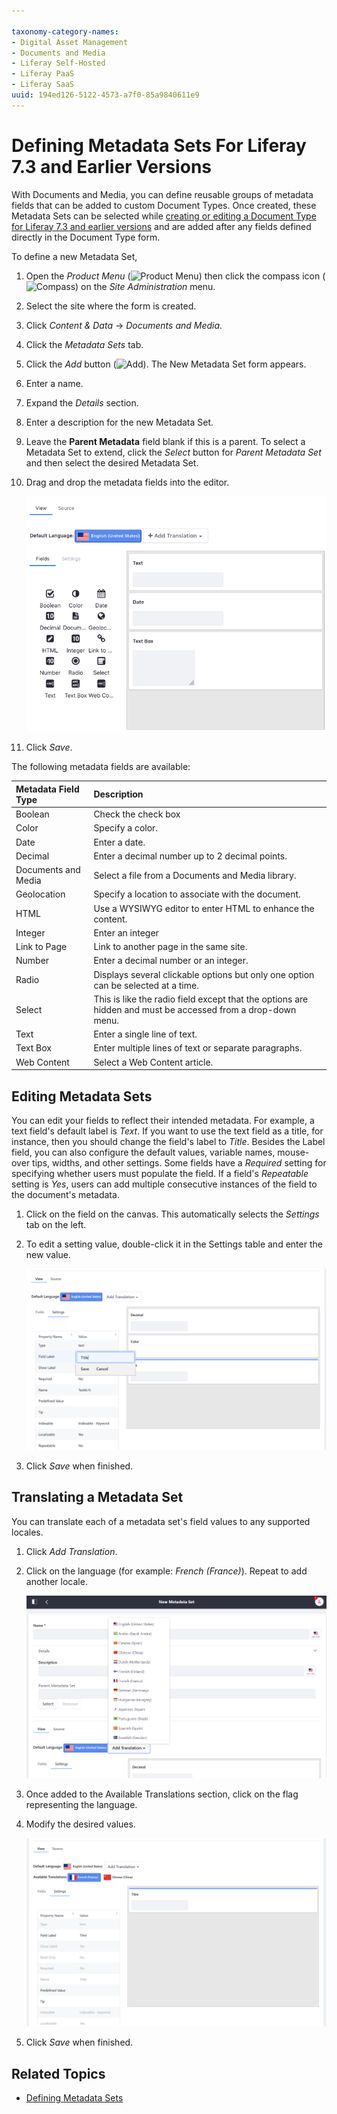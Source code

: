 ```yaml
---

taxonomy-category-names:
- Digital Asset Management
- Documents and Media
- Liferay Self-Hosted
- Liferay PaaS
- Liferay SaaS
uuid: 194ed126-5122-4573-a7f0-85a9840611e9
---
```


# Defining Metadata Sets For Liferay 7.3 and Earlier Versions

With Documents and Media, you can define reusable groups of metadata fields that can be added to custom Document Types. Once created, these Metadata Sets can be selected while [creating or editing a Document Type for Liferay 7.3 and earlier versions](../defining-document-types/defining-document-types-for-liferay-73-and-earlier-versions.md) and are added after any fields defined directly in the Document Type form.

To define a new Metadata Set,

1. Open the *Product Menu* (![Product Menu](../../../../../images/icon-product-menu.png)) then click the compass icon (![Compass](../../../../../images/icon-compass.png)) on the *Site Administration* menu.

1. Select the site where the form is created.

1. Click *Content & Data*  &rarr; *Documents and Media*.

1. Click the *Metadata Sets* tab.

1. Click the *Add* button (![Add](../../../../../images/icon-add.png)). The New Metadata Set form appears.

1. Enter a name.

1. Expand the *Details* section.

1. Enter a description for the new Metadata Set.

1. Leave the **Parent Metadata** field blank if this is a parent. To select a Metadata Set to extend, click the *Select* button for *Parent Metadata Set* and then select the desired Metadata Set.

1. Drag and drop the metadata fields into the editor.

   ![Add your metadata set's fields to the canvas.](./defining-metadata-sets-for-liferay-73-and-earlier-versions/images/01.png)

1. Click *Save*.

The following metadata fields are available:

| Metadata Field Type | Description                                                                                                 |
| :------------------ | :---------------------------------------------------------------------------------------------------------- |
| Boolean             | Check the check box                                                                                         |
| Color               | Specify a color.                                                                                            |
| Date                | Enter a date.                                                                                               |
| Decimal             | Enter a decimal number up to 2 decimal points.                                                              |
| Documents and Media | Select a file from a Documents and Media library.                                                           |
| Geolocation         | Specify a location to associate with the document.                                                          |
| HTML                | Use a WYSIWYG editor to enter HTML to enhance the content.                                                  |
| Integer             | Enter an integer                                                                                            |
| Link to Page        | Link to another page in the same site.                                                                      |
| Number              | Enter a decimal number or an integer.                                                                       |
| Radio               | Displays several clickable options but only one option can be selected at a time.                           |
| Select              | This is like the radio field except that the options are hidden and must be accessed from a drop-down menu. |
| Text                | Enter a single line of text.                                                                                |
| Text Box            | Enter multiple lines of text or separate paragraphs.                                                        |
| Web Content         | Select a Web Content article.                                                                               |

## Editing Metadata Sets

You can edit your fields to reflect their intended metadata. For example, a text field's default label is *Text*. If you want to use the text field as a title, for instance, then you should change the field's label to *Title*. Besides the Label field, you can also configure the default values, variable names, mouse-over tips, widths, and other settings. Some fields have a *Required* setting for specifying whether users must populate the field. If a field's *Repeatable* setting is *Yes*, users can add multiple consecutive instances of the field to the document's metadata.

1. Click on the field on the canvas. This automatically selects the *Settings* tab on the left.

1. To edit a setting value, double-click it in the Settings table and enter the new value.

   ![Editing a field's values](./defining-metadata-sets-for-liferay-73-and-earlier-versions/images/02.png)

1. Click *Save* when finished.

## Translating a Metadata Set

You can translate each of a metadata set's field values to any supported locales.

1. Click *Add Translation*.

1. Click on the language (for example: *French (France)*). Repeat to add another locale.

   ![Adding a translation.](./defining-metadata-sets-for-liferay-73-and-earlier-versions/images/03.png)

1. Once added to the Available Translations section, click on the flag representing the language.

1. Modify the desired values.

   ![Translating a field name](./defining-metadata-sets-for-liferay-73-and-earlier-versions/images/04.png)

1. Click *Save* when finished.

## Related Topics

- [Defining Metadata Sets](../defining-metadata-sets.md)